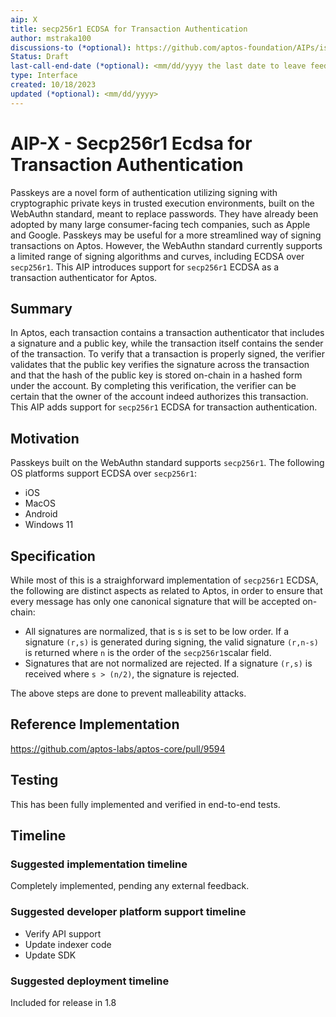 ```yaml
---
aip: X
title: secp256r1 ECDSA for Transaction Authentication
author: mstraka100
discussions-to (*optional): https://github.com/aptos-foundation/AIPs/issues/266
Status: Draft
last-call-end-date (*optional): <mm/dd/yyyy the last date to leave feedbacks and reviews>
type: Interface
created: 10/18/2023
updated (*optional): <mm/dd/yyyy>
---
```


# AIP-X - Secp256r1 Ecdsa for Transaction Authentication

Passkeys are a novel form of authentication utilizing signing with cryptographic private keys in trusted execution environments, built on the WebAuthn standard, meant to replace passwords. 
They have already been adopted by many large consumer-facing tech companies, such as Apple and Google. 
Passkeys may be useful for a more streamlined way of signing transactions on Aptos.
However, the WebAuthn standard currently supports a limited range of signing algorithms and curves, including ECDSA over `secp256r1`.
This AIP introduces support for `secp256r1` ECDSA as a transaction authenticator for Aptos.

## Summary

In Aptos, each transaction contains a transaction authenticator that includes a signature and a public key, while the transaction itself contains the sender of the transaction. To verify that a transaction is properly signed, the verifier validates that the public key verifies the signature across the transaction and that the hash of the public key is stored on-chain in a hashed form under the account. By completing this verification, the verifier can be certain that the owner of the account indeed authorizes this transaction. This AIP adds support for `secp256r1` ECDSA for transaction authentication.

## Motivation

Passkeys built on the WebAuthn standard supports `secp256r1`. The following OS platforms support ECDSA over `secp256r1`:

* iOS
* MacOS
* Android
* Windows 11

## Specification

While most of this is a straighforward implementation of `secp256r1` ECDSA, the following are distinct aspects as related to Aptos, in order to ensure that every message has only one canonical signature that will be accepted on-chain:

* All signatures are normalized, that is s is set to be low order. If a signature `(r,s)` is generated during signing, the valid signature `(r,n-s)` is returned where `n` is the order of the `secp256r1`scalar field.
* Signatures that are not normalized are rejected. If a signature `(r,s)` is received where `s > (n/2)`, the signature is rejected. 

The above steps are done to prevent malleability attacks. 

## Reference Implementation

https://github.com/aptos-labs/aptos-core/pull/9594

## Testing

This has been fully implemented and verified in end-to-end tests.

## Timeline

### Suggested implementation timeline

Completely implemented, pending any external feedback.

### Suggested developer platform support timeline

* Verify API support
* Update indexer code
* Update SDK

### Suggested deployment timeline

Included for release in 1.8
